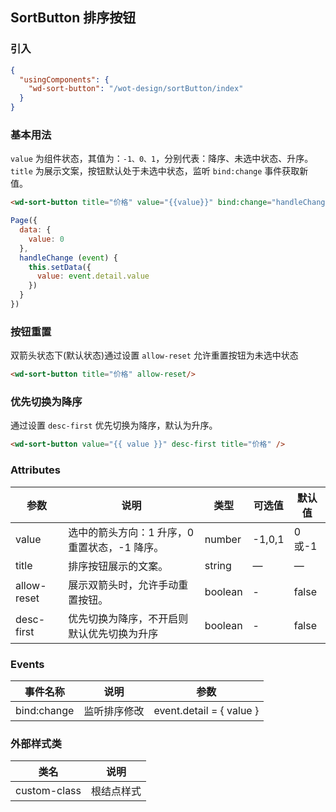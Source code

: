 ## SortButton 排序按钮

### 引入

```json
{
  "usingComponents": {
    "wd-sort-button": "/wot-design/sortButton/index"
  }
}

```

### 基本用法

`value` 为组件状态，其值为：`-1、0、1`，分别代表：降序、未选中状态、升序。 `title` 为展示文案，按钮默认处于未选中状态，监听 `bind:change` 事件获取新值。

```html
<wd-sort-button title="价格" value="{{value}}" bind:change="handleChange" />
```

```javascript
Page({
  data: {
    value: 0
  },
  handleChange (event) {
    this.setData({
      value: event.detail.value
    })
  }
})
```

### 按钮重置

双箭头状态下(默认状态)通过设置 `allow-reset` 允许重置按钮为未选中状态

```html
<wd-sort-button title="价格" allow-reset/>
```

### 优先切换为降序

通过设置 `desc-first` 优先切换为降序，默认为升序。

```html
<wd-sort-button value="{{ value }}" desc-first title="价格" />
```

### Attributes

| 参数      | 说明                                 | 类型      | 可选值       | 默认值   |
|---------- |------------------------------------ |---------- |------------- |-------- |
| value | 选中的箭头方向：1 升序，0 重置状态，-1 降序。 | number | -1,0,1 | 0或-1 |
| title | 排序按钮展示的文案。 | string | — |	— |
| allow-reset | 展示双箭头时，允许手动重置按钮。 | boolean | - | false |
| desc-first | 优先切换为降序，不开启则默认优先切换为升序 | boolean | - | false | 

### Events

| 事件名称      | 说明                                 | 参数     |
|------------- |------------------------------------ |-------- |
| bind:change | 监听排序修改 | event.detail = { value } |

### 外部样式类
| 类名     | 说明                |
|---------|---------------------|
| custom-class | 根结点样式 |